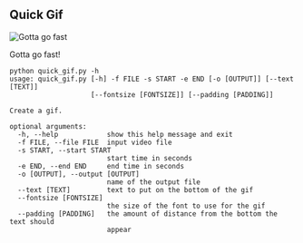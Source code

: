 Quick Gif
---------

![Gotta go fast](http://images2.wikia.nocookie.net/__cb20130812202124/the-naruto-world/images/3/3e/Gotta_go_fast.gif)

Gotta go fast!

```
python quick_gif.py -h
usage: quick_gif.py [-h] -f FILE -s START -e END [-o [OUTPUT]] [--text [TEXT]]
                    [--fontsize [FONTSIZE]] [--padding [PADDING]]

Create a gif.

optional arguments:
  -h, --help            show this help message and exit
  -f FILE, --file FILE  input video file
  -s START, --start START
                        start time in seconds
  -e END, --end END     end time in seconds
  -o [OUTPUT], --output [OUTPUT]
                        name of the output file
  --text [TEXT]         text to put on the bottom of the gif
  --fontsize [FONTSIZE]
                        the size of the font to use for the gif
  --padding [PADDING]   the amount of distance from the bottom the text should
                        appear
```